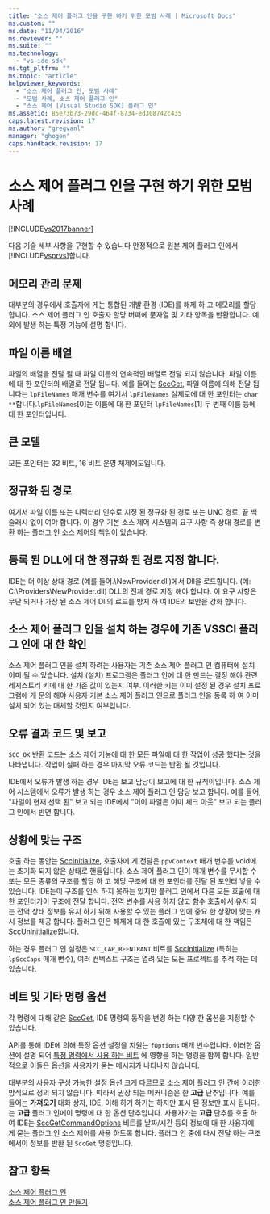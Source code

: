 ```yaml
---
title: "소스 제어 플러그 인을 구현 하기 위한 모범 사례 | Microsoft Docs"
ms.custom: ""
ms.date: "11/04/2016"
ms.reviewer: ""
ms.suite: ""
ms.technology: 
  - "vs-ide-sdk"
ms.tgt_pltfrm: ""
ms.topic: "article"
helpviewer_keywords: 
  - "소스 제어 플러그 인, 모범 사례"
  - "모범 사례, 소스 제어 플러그 인"
  - "소스 제어 [Visual Studio SDK] 플러그 인"
ms.assetid: 85e73b73-29dc-464f-8734-ed308742c435
caps.latest.revision: 17
ms.author: "gregvanl"
manager: "ghogen"
caps.handback.revision: 17
---
```

# 소스 제어 플러그 인을 구현 하기 위한 모범 사례
[!INCLUDE[vs2017banner](../code-quality/includes/vs2017banner.md)]

다음 기술 세부 사항을 구현할 수 있습니다 안정적으로 원본 제어 플러그 인에서 [!INCLUDE[vsprvs](../code-quality/includes/vsprvs_md.md)]합니다.  
  
## 메모리 관리 문제  
 대부분의 경우에서 호출자에 게는 통합된 개발 환경 \(IDE\)를 해제 하 고 메모리를 할당 합니다. 소스 제어 플러그 인 호출자 할당 버퍼에 문자열 및 기타 항목을 반환합니다. 예외에 발생 하는 특정 기능에 설명 합니다.  
  
## 파일 이름 배열  
 파일의 배열을 전달 될 때 파일 이름의 연속적인 배열로 전달 되지 않습니다. 파일 이름에 대 한 포인터의 배열로 전달 됩니다. 예를 들어는 [SccGet](../extensibility/sccget-function.md), 파일 이름에 의해 전달 됩니다는 `lpFileNames` 매개 변수를 여기서 `lpFileNames` 실제로에 대 한 포인터는 `char **`합니다.`lpFileNames`\[0\]는 이름에 대 한 포인터 `lpFileNames`\[1\] 두 번째 이름 등에 대 한 포인터입니다.  
  
## 큰 모델  
 모든 포인터는 32 비트, 16 비트 운영 체제에도입니다.  
  
## 정규화 된 경로  
 여기서 파일 이름 또는 디렉터리 인수로 지정 된 정규화 된 경로 또는 UNC 경로, 끝 백슬래시 없이 여야 합니다. 이 경우 기본 소스 제어 시스템의 요구 사항 즉 상대 경로를 변환 하는 플러그 인 소스 제어의 책임이 있습니다.  
  
## 등록 된 DLL에 대 한 정규화 된 경로 지정 합니다.  
 IDE는 더 이상 상대 경로 \(예를 들어.\\NewProvider.dll\)에서 Dll을 로드합니다. \(예: C:\\Providers\\NewProvider.dll\) DLL의 전체 경로 지정 해야 합니다. 이 요구 사항은 무단 되거나 가장 된 소스 제어 Dll의 로드를 방지 하 여 IDE의 보안을 강화 합니다.  
  
## 소스 제어 플러그 인을 설치 하는 경우에 기존 VSSCI 플러그 인에 대 한 확인  
 소스 제어 플러그 인을 설치 하려는 사용자는 기존 소스 제어 플러그 인 컴퓨터에 설치 이미 될 수 있습니다. 설치 \(설치\) 프로그램은 플러그 인에 대 한 만드는 결정 해야 관련 레지스트리 키에 대 한 기존 값이 있는지 여부. 이러한 키는 이미 설정 된 경우 설치 프로그램에 게 문의 해야 사용자 기본 소스 제어 플러그 인으로 플러그 인을 등록 하 여 이미 설치 되어 있는 대체할 것인지 여부입니다.  
  
## 오류 결과 코드 및 보고  
 `SCC_OK` 반환 코드는 소스 제어 기능에 대 한 모든 파일에 대 한 작업이 성공 했다는 것을 나타냅니다. 작업이 실패 하는 경우 마지막 오류 코드는 반환 될 것입니다.  
  
 IDE에서 오류가 발생 하는 경우 IDE는 보고 담당이 보고에 대 한 규칙이입니다. 소스 제어 시스템에서 오류가 발생 하는 경우 소스 제어 플러그 인 담당 보고 합니다. 예를 들어, "파일이 현재 선택 된" 보고 되는 IDE에서 "이이 파일은 이미 체크 아웃" 보고 되는 플러그 인에서 반면 합니다.  
  
## 상황에 맞는 구조  
 호출 하는 동안는 [SccInitialize](../extensibility/sccinitialize-function.md), 호출자에 게 전달은 `ppvContext` 매개 변수를 void에는 초기화 되지 않은 상태로 핸들입니다. 소스 제어 플러그 인이 매개 변수를 무시할 수 또는 모든 종류의 구조를 할당 하 고 해당 구조에 대 한 포인터를 전달 된 포인터 넣을 수 있습니다. IDE는이 구조를 인식 하지 못하는 있지만 플러그 인에서 다른 모든 호출에 대 한 포인터가이 구조에 전달 합니다. 전역 변수를 사용 하지 않고 함수 호출에서 유지 되는 전역 상태 정보를 유지 하기 위해 사용할 수 있는 플러그 인에 중요 한 상황에 맞는 캐시 정보를 제공 합니다. 플러그 인은 해제에 대 한 호출에 있는 구조체에 대 한 책임은 [SccUninitialize](../extensibility/sccuninitialize-function.md)합니다.  
  
 하는 경우 플러그 인 설정은 `SCC_CAP_REENTRANT` 비트를 [SccInitialize](../extensibility/sccinitialize-function.md) \(특히는 `lpSccCaps` 매개 변수\), 여러 컨텍스트 구조는 열려 있는 모든 프로젝트를 추적 하는 데 있습니다.  
  
## 비트 및 기타 명령 옵션  
 각 명령에 대해 같은 [SccGet](../extensibility/sccget-function.md), IDE 명령의 동작을 변경 하는 다양 한 옵션을 지정할 수 있습니다.  
  
 API를 통해 IDE에 의해 특정 옵션 설정을 지원는 `fOptions` 매개 변수입니다. 이러한 옵션에 설명 되어 [특정 명령에서 사용 하는 비트](../extensibility/bitflags-used-by-specific-commands.md) 에 영향을 하는 명령을 함께 합니다. 일반적으로 이들은 옵션을 사용자가 묻는 메시지가 나타나지 않습니다.  
  
 대부분의 사용자 구성 가능한 설정 옵션 크게 다르므로 소스 제어 플러그 인 간에 이러한 방식으로 정의 되지 않습니다. 따라서 권장 되는 메커니즘은 한 **고급** 단추입니다. 예를 들어는 **가져오기** 대화 상자, IDE, 이해 하기 하기는 하지만 표시 된 정보만 표시 됩니다.는 **고급** 플러그 인에이 명령에 대 한 옵션 단추입니다. 사용자가는 **고급** 단추를 호출 하 여 IDE는 [SccGetCommandOptions](../extensibility/sccgetcommandoptions-function.md) 비트를 날짜\/시간 등의 정보에 대 한 사용자에 게 묻는 플러그 인 소스 제어를 사용 하도록 합니다. 플러그 인 중에 다시 전달 하는 구조에서이 정보를 반환 된 `SccGet` 명령입니다.  
  
## 참고 항목  
 [소스 제어 플러그 인](../extensibility/source-control-plug-ins.md)   
 [소스 제어 플러그 인 만들기](../extensibility/internals/creating-a-source-control-plug-in.md)